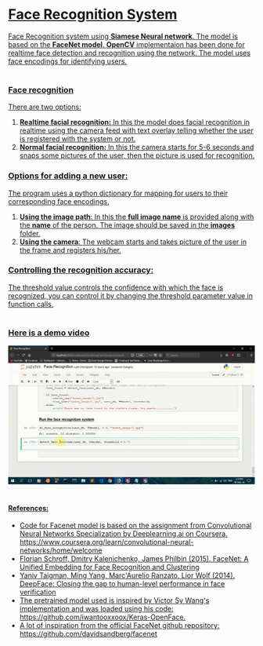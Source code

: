 # <u>Face Recognition System
Face Recognition system using **Siamese Neural network**. The model is based on the **FaceNet model**. 
**OpenCV** implementaion has been done for realtime face detection and recognition using the network. The model uses face encodings for identifying users.<br><br>
 
 
### Face recognition
 There are two options:
 1. **Realtime facial recognition:** In this the model does facial recognition in realtime using the camera feed with text overlay telling whether the user is registered with the system or not.
 2. **Normal facial recognition:** In this the camera starts for 5-6 seconds and snaps some pictures of the user, then the picture is used for recognition.<br>
 
 
 ### Options for adding a new user:
 The program uses a python dictionary for mapping for users to their corresponding face encodings. 
 1. **Using the image path**: In this the **full image name** is provided along with the **name** of the person.
 The image should be saved in the **images** folder.
 2. **Using the camera**: The webcam starts and takes picture of the user in the frame and registers his/her.<br>
 
 
 ### Controlling the recognition accuracy:
 The threshold value controls the confidence with which the face is recognized, you can control it by changing the threshold parameter value in function calls. <br><br>
 
 ### Here is a demo video
 ![demo](media/3.gif)<br><br>
 
 
#### References:
- Code for Facenet model is based on the assignment from Convolutional Neural Networks Specialization by Deeplearning.ai on Coursera.<br>
https://www.coursera.org/learn/convolutional-neural-networks/home/welcome 
- Florian Schroff, Dmitry Kalenichenko, James Philbin (2015). [FaceNet: A Unified Embedding for Face Recognition and Clustering](https://arxiv.org/pdf/1503.03832.pdf)
- Yaniv Taigman, Ming Yang, Marc'Aurelio Ranzato, Lior Wolf (2014). [DeepFace: Closing the gap to human-level performance in face verification](https://research.fb.com/wp-content/uploads/2016/11/deepface-closing-the-gap-to-human-level-performance-in-face-verification.pdf) 
- The pretrained model used is inspired by Victor Sy Wang's implementation and was loaded using his code: https://github.com/iwantooxxoox/Keras-OpenFace.
- A lot of inspiration from the official FaceNet github repository: https://github.com/davidsandberg/facenet 
